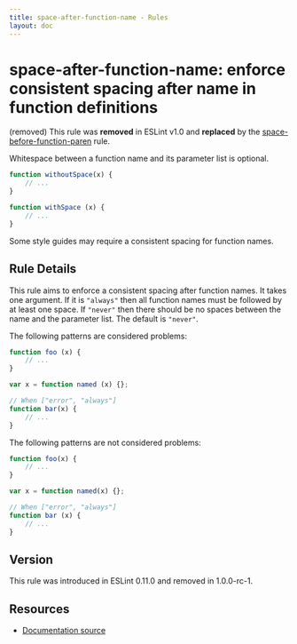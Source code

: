 ```yaml
---
title: space-after-function-name - Rules
layout: doc
---
```

<!-- Note: No pull requests accepted for this file. See README.md in the root directory for details. -->

# space-after-function-name: enforce consistent spacing after name in function definitions

(removed) This rule was **removed** in ESLint v1.0 and **replaced** by the [space-before-function-paren](space-before-function-paren) rule.

Whitespace between a function name and its parameter list is optional.

```js
function withoutSpace(x) {
    // ...
}

function withSpace (x) {
    // ...
}
```

Some style guides may require a consistent spacing for function names.

## Rule Details

This rule aims to enforce a consistent spacing after function names. It takes one argument. If it is `"always"` then all function names must be followed by at least one space. If `"never"` then there should be no spaces between the name and the parameter list. The default is `"never"`.


The following patterns are considered problems:

```js
function foo (x) {
    // ...
}

var x = function named (x) {};

// When ["error", "always"]
function bar(x) {
    // ...
}
```

The following patterns are not considered problems:

```js
function foo(x) {
    // ...
}

var x = function named(x) {};

// When ["error", "always"]
function bar (x) {
    // ...
}
```

## Version

This rule was introduced in ESLint 0.11.0 and removed in 1.0.0-rc-1.

## Resources

* [Documentation source](https://github.com/eslint/eslint/tree/master/docs/rules/space-after-function-name.md)
